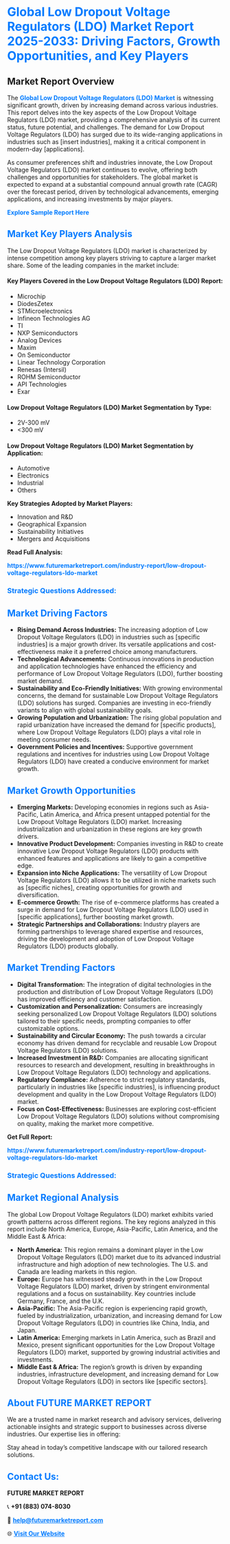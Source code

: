 <h1 style="color: #007BFF;">Global Low Dropout Voltage Regulators (LDO) Market Report 2025-2033: Driving Factors, Growth Opportunities, and Key Players</h1>

<section id="overview">
<h2>Market Report Overview</h2>
<p>The <a href="https://www.futuremarketreport.com/industry-report/low-dropout-voltage-regulators-ldo-market" style="color: #007BFF; text-decoration: none;"><strong>Global Low Dropout Voltage Regulators (LDO) Market</strong></a> is witnessing significant growth, driven by increasing demand across various industries. This report delves into the key aspects of the Low Dropout Voltage Regulators (LDO) market, providing a comprehensive analysis of its current status, future potential, and challenges. The demand for Low Dropout Voltage Regulators (LDO) has surged due to its wide-ranging applications in industries such as [insert industries], making it a critical component in modern-day [applications].</p>
<p>As consumer preferences shift and industries innovate, the Low Dropout Voltage Regulators (LDO) market continues to evolve, offering both challenges and opportunities for stakeholders. The global market is expected to expand at a substantial compound annual growth rate (CAGR) over the forecast period, driven by technological advancements, emerging applications, and increasing investments by major players.</p>
</section>

<section id="overview">
<p><a href="https://www.futuremarketreport.com/request-sample/reportId=115437" style="color: #007BFF; text-decoration: none;"><strong>Explore Sample Report Here</strong></a></p>
</section>

<section id="key-players">
<h2 style="color: #007BFF;">Market Key Players Analysis</h2>
<p>The Low Dropout Voltage Regulators (LDO) market is characterized by intense competition among key players striving to capture a larger market share. Some of the leading companies in the market include:</p>
<h4>Key Players Covered in the Low Dropout Voltage Regulators (LDO) Report:</h4>
<ul><li>Microchip</li><li>DiodesZetex</li><li>STMicroelectronics</li><li>Infineon Technologies AG</li><li>TI</li><li>NXP Semiconductors</li><li>Analog Devices</li><li>Maxim</li><li>On Semiconductor</li><li>Linear Technology Corporation</li><li>Renesas (Intersil)</li><li>ROHM Semiconductor</li><li>API Technologies</li><li>Exar</li></ul>
<h4>Low Dropout Voltage Regulators (LDO) Market Segmentation by Type:</h4>
<ul><li>2V-300 mV</li><li>&lt;300 mV</li></ul>

<h4>Low Dropout Voltage Regulators (LDO) Market Segmentation by Application:</h4>
<ul><li>Automotive</li><li>Electronics</li><li>Industrial</li><li>Others</li></ul>
<p><strong>Key Strategies Adopted by Market Players:</strong></p>
<ul>
<li>Innovation and R&D</li>
<li>Geographical Expansion</li>
<li>Sustainability Initiatives</li>
<li>Mergers and Acquisitions</li>
</ul>
</section>

<section>
<p><strong>Read Full Analysis: </strong></p><a href="https://www.futuremarketreport.com/industry-report/low-dropout-voltage-regulators-ldo-market" style="color: #007BFF; text-decoration: none;"><strong>https://www.futuremarketreport.com/industry-report/low-dropout-voltage-regulators-ldo-market</strong></a>
<h3 style="color: #007BFF;">Strategic Questions Addressed:</h3>
</section>

<section id="driving-factors">
<h2 style="color: #007BFF;">Market Driving Factors</h2>
<ul>
<li><strong>Rising Demand Across Industries:</strong> The increasing adoption of Low Dropout Voltage Regulators (LDO) in industries such as [specific industries] is a major growth driver. Its versatile applications and cost-effectiveness make it a preferred choice among manufacturers.</li>
<li><strong>Technological Advancements:</strong> Continuous innovations in production and application technologies have enhanced the efficiency and performance of Low Dropout Voltage Regulators (LDO), further boosting market demand.</li>
<li><strong>Sustainability and Eco-Friendly Initiatives:</strong> With growing environmental concerns, the demand for sustainable Low Dropout Voltage Regulators (LDO) solutions has surged. Companies are investing in eco-friendly variants to align with global sustainability goals.</li>
<li><strong>Growing Population and Urbanization:</strong> The rising global population and rapid urbanization have increased the demand for [specific products], where Low Dropout Voltage Regulators (LDO) plays a vital role in meeting consumer needs.</li>
<li><strong>Government Policies and Incentives:</strong> Supportive government regulations and incentives for industries using Low Dropout Voltage Regulators (LDO) have created a conducive environment for market growth.</li>
</ul>
</section>

<section id="growth-opportunities">
<h2 style="color: #007BFF;">Market Growth Opportunities</h2>
<ul>
<li><strong>Emerging Markets:</strong> Developing economies in regions such as Asia-Pacific, Latin America, and Africa present untapped potential for the Low Dropout Voltage Regulators (LDO) market. Increasing industrialization and urbanization in these regions are key growth drivers.</li>
<li><strong>Innovative Product Development:</strong> Companies investing in R&D to create innovative Low Dropout Voltage Regulators (LDO) products with enhanced features and applications are likely to gain a competitive edge.</li>
<li><strong>Expansion into Niche Applications:</strong> The versatility of Low Dropout Voltage Regulators (LDO) allows it to be utilized in niche markets such as [specific niches], creating opportunities for growth and diversification.</li>
<li><strong>E-commerce Growth:</strong> The rise of e-commerce platforms has created a surge in demand for Low Dropout Voltage Regulators (LDO) used in [specific applications], further boosting market growth.</li>
<li><strong>Strategic Partnerships and Collaborations:</strong> Industry players are forming partnerships to leverage shared expertise and resources, driving the development and adoption of Low Dropout Voltage Regulators (LDO) products globally.</li>
</ul>
</section>

<section id="trending-factors">
<h2 style="color: #007BFF;">Market Trending Factors</h2>
<ul>
<li><strong>Digital Transformation:</strong> The integration of digital technologies in the production and distribution of Low Dropout Voltage Regulators (LDO) has improved efficiency and customer satisfaction.</li>
<li><strong>Customization and Personalization:</strong> Consumers are increasingly seeking personalized Low Dropout Voltage Regulators (LDO) solutions tailored to their specific needs, prompting companies to offer customizable options.</li>
<li><strong>Sustainability and Circular Economy:</strong> The push towards a circular economy has driven demand for recyclable and reusable Low Dropout Voltage Regulators (LDO) solutions.</li>
<li><strong>Increased Investment in R&D:</strong> Companies are allocating significant resources to research and development, resulting in breakthroughs in Low Dropout Voltage Regulators (LDO) technology and applications.</li>
<li><strong>Regulatory Compliance:</strong> Adherence to strict regulatory standards, particularly in industries like [specific industries], is influencing product development and quality in the Low Dropout Voltage Regulators (LDO) market.</li>
<li><strong>Focus on Cost-Effectiveness:</strong> Businesses are exploring cost-efficient Low Dropout Voltage Regulators (LDO) solutions without compromising on quality, making the market more competitive.</li>
</ul>
</section>

<section>
<p><strong>Get Full Report: </strong></p><a href="https://www.futuremarketreport.com/industry-report/low-dropout-voltage-regulators-ldo-market" style="color: #007BFF; text-decoration: none;"><strong>https://www.futuremarketreport.com/industry-report/low-dropout-voltage-regulators-ldo-market</strong></a>
<h3 style="color: #007BFF;">Strategic Questions Addressed:</h3>
</section>


<section id="regional-analysis">
<h2 style="color: #007BFF;">Market Regional Analysis</h2>
<p>The global Low Dropout Voltage Regulators (LDO) market exhibits varied growth patterns across different regions. The key regions analyzed in this report include North America, Europe, Asia-Pacific, Latin America, and the Middle East & Africa:</p>
<ul>
<li><strong>North America:</strong> This region remains a dominant player in the Low Dropout Voltage Regulators (LDO) market due to its advanced industrial infrastructure and high adoption of new technologies. The U.S. and Canada are leading markets in this region.</li>
<li><strong>Europe:</strong> Europe has witnessed steady growth in the Low Dropout Voltage Regulators (LDO) market, driven by stringent environmental regulations and a focus on sustainability. Key countries include Germany, France, and the U.K.</li>
<li><strong>Asia-Pacific:</strong> The Asia-Pacific region is experiencing rapid growth, fueled by industrialization, urbanization, and increasing demand for Low Dropout Voltage Regulators (LDO) in countries like China, India, and Japan.</li>
<li><strong>Latin America:</strong> Emerging markets in Latin America, such as Brazil and Mexico, present significant opportunities for the Low Dropout Voltage Regulators (LDO) market, supported by growing industrial activities and investments.</li>
<li><strong>Middle East & Africa:</strong> The region’s growth is driven by expanding industries, infrastructure development, and increasing demand for Low Dropout Voltage Regulators (LDO) in sectors like [specific sectors].</li>
</ul>
</section>

<footer>
<h2 style="color: #007BFF;">About FUTURE MARKET REPORT</h2>
<p>We are a trusted name in market research and advisory services, delivering actionable insights and strategic support to businesses across diverse industries. Our expertise lies in offering:</p>

<p>Stay ahead in today’s competitive landscape with our tailored research solutions.</p>

<h2 style="color: #007BFF;">Contact Us:</h2>
<p><strong>FUTURE MARKET REPORT</strong></p>
<p>📞 <strong>+91 (883) 074-8030</strong></p>
<p>📧 <strong><a href="mailto:help@futuremarketreport.com" style="color: #007BFF;">help@futuremarketreport.com</a></strong></p>
<p>🌐 <strong><a href="https://www.futuremarketreport.com/" style="color: #007BFF;">Visit Our Website</a></strong></p>
</footer>